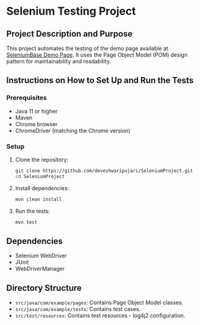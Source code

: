 # Selenium Testing Project

## Project Description and Purpose
This project automates the testing of the demo page available at [SeleniumBase Demo Page](https://seleniumbase.io/demo_page). It uses the Page Object Model (POM) design pattern for maintainability and readability.

## Instructions on How to Set Up and Run the Tests
### Prerequisites
- Java 11 or higher
- Maven
- Chrome browser
- ChromeDriver (matching the Chrome version)

### Setup
1. Clone the repository:
    ```sh
    git clone https://github.com/deveshwaripujari/SeleniumProject.git
    cd SeleniumProject
    ```

2. Install dependencies:
    ```sh
    mvn clean install
    ```

3. Run the tests:
    ```sh
    mvn test
    ```

## Dependencies
- Selenium WebDriver
- JUnit
- WebDriverManager

## Directory Structure
- `src/java/com/example/pages`: Contains Page Object Model classes.
- `src/java/com/example/tests`: Contains test cases.
- `src/test/resources`: Contains test resources - log4j2 configuration.



